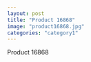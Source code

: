 ```yaml
---
layout: post
title: "Product 16868"
image: "product16868.jpg"
categories: "category1"
---
```

Product 16868
